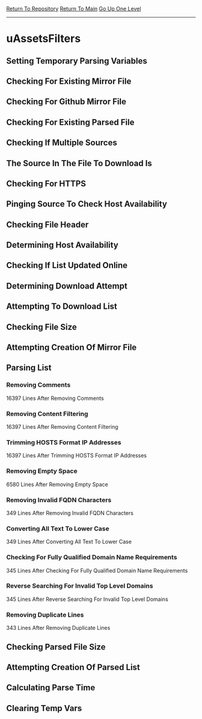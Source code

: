 [Return To Repository](https://github.com/deathbybandaid/piholeparser/)
[Return To Main](https://github.com/deathbybandaid/piholeparser/blob/master/RecentRunLogs/Mainlog.md)
[Go Up One Level](https://github.com/deathbybandaid/piholeparser/blob/master/RecentRunLogs/TopLevelScripts/30-Processing-External-Blacklists.md)
____________________________________
# uAssetsFilters
## Setting Temporary Parsing Variables
## Checking For Existing Mirror File
## Checking For Github Mirror File
## Checking For Existing Parsed File
## Checking If Multiple Sources
## The Source In The File To Download Is
## Checking For HTTPS
## Pinging Source To Check Host Availability
## Checking File Header
## Determining Host Availability
## Checking If List Updated Online
## Determining Download Attempt
## Attempting To Download List
## Checking File Size
## Attempting Creation Of Mirror File
## Parsing List
### Removing Comments
16397 Lines After Removing Comments
### Removing Content Filtering
16397 Lines After Removing Content Filtering
### Trimming HOSTS Format IP Addresses
16397 Lines After Trimming HOSTS Format IP Addresses
### Removing Empty Space
6580 Lines After Removing Empty Space
### Removing Invalid FQDN Characters
349 Lines After Removing Invalid FQDN Characters
### Converting All Text To Lower Case
349 Lines After Converting All Text To Lower Case
### Checking For Fully Qualified Domain Name Requirements
345 Lines After Checking For Fully Qualified Domain Name Requirements
### Reverse Searching For Invalid Top Level Domains
345 Lines After Reverse Searching For Invalid Top Level Domains
### Removing Duplicate Lines
343 Lines After Removing Duplicate Lines
## Checking Parsed File Size
## Attempting Creation Of Parsed List
## Calculating Parse Time
## Clearing Temp Vars
